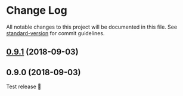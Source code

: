 # Change Log

All notable changes to this project will be documented in this file. See [standard-version](https://github.com/conventional-changelog/standard-version) for commit guidelines.

<a name="0.9.1"></a>
## [0.9.1](https://github.com/medfreeman/remark-vue/compare/v0.9.0...v0.9.1) (2018-09-03)



<a name="0.9.0"></a>
## 0.9.0 (2018-09-03)

Test release :rocket:
